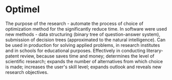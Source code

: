 # Optimel
The purpose of the research - automate the process of choice of optimization method for the significantly reduce time. In software were used new methods - data structuring (binary tree of question-answer system), submission of decision trees (approximated to the natural intelligence). Can be used in production for solving applied problems, in research institutes and in schools for educational purposes. Effectively in conducting literary-patent review, because saves time and money; determines the level of scientific research; expands the number of alternatives from which choice is made; increases the user's skill level; expands outlook and reveals new research objectives.
